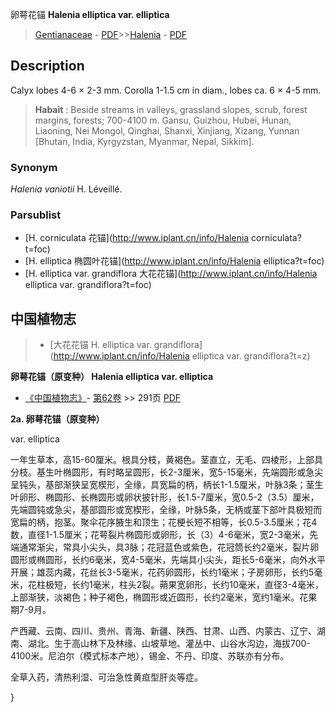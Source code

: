 卵萼花锚 **Halenia elliptica var. elliptica**

> [Gentianaceae](http://www.iplant.cn/info/Gentianaceae?t=foc) - [PDF](http://www.iplant.cn/foc/pdf/Gentianaceae.pdf)>>[Halenia](http://www.iplant.cn/info/Halenia?t=foc) - [PDF](http://www.iplant.cn/foc/pdf/Halenia.pdf)

## Description

Calyx lobes 4-6 × 2-3 mm. Corolla 1-1.5 cm in diam., lobes ca. 6 × 4-5 mm.

> **Habait** : 
> Beside streams in valleys, grassland slopes, scrub, forest margins, forests; 700-4100 m. Gansu, Guizhou, Hubei, Hunan, Liaoning, Nei Mongol, Qinghai, Shanxi, Xinjiang, Xizang, Yunnan [Bhutan, India, Kyrgyzstan, Myanmar, Nepal, Sikkim].

### Synonym
*Halenia vaniotii* H. Léveillé.

### Parsublist

* [H.  corniculata  花锚](http://www.iplant.cn/info/Halenia corniculata?t=foc)
* [H.  elliptica  椭圆叶花锚](http://www.iplant.cn/info/Halenia elliptica?t=foc)
* [H.  elliptica var. grandiflora  大花花锚](http://www.iplant.cn/info/Halenia elliptica var. grandiflora?t=foc)

## 中国植物志

> * [大花花锚  H.  elliptica var. grandiflora](http://www.iplant.cn/info/Halenia elliptica var. grandiflora?t=z)

**卵萼花锚（原变种） Halenia elliptica var. elliptica**

* [《中国植物志》](http://www.iplant.cn/frps)- [第62卷](http://www.iplant.cn/frps/vol/62) >> 291页 [PDF](http://www.iplant.cn/frps/pdf/62/291.pdf)

**2a. 卵萼花锚（原变种）**

var. elliptica

一年生草本，高15-60厘米。根具分枝，黄褐色。茎直立，无毛、四棱形，上部具分枝。基生叶椭圆形，有时略呈圆形，长2-3厘米，宽5-15毫米，先端圆形或急尖呈钝头，基部渐狭呈宽楔形，全缘，具宽扁的柄，柄长1-1.5厘米，叶脉3条；茎生叶卵形、椭圆形、长椭圆形或卵状披针形，长1.5-7厘米，宽0.5-2（3.5）厘米，先端圆钝或急尖，基部圆形或宽楔形，全缘，叶脉5条，无柄或茎下部叶具极短而宽扁的柄，抱茎。聚伞花序腋生和顶生；花梗长短不相等，长0.5-3.5厘米；花4数，直径1-1.5厘米；花萼裂片椭圆形或卵形，长（3）4-6毫米，宽2-3毫米，先端通常渐尖，常具小尖头，具3脉；花冠蓝色或紫色，花冠筒长约2毫米，裂片卵圆形或椭圆形，长约6毫米，宽4-5毫米，先端具小尖头，距长5-6毫米，向外水平开展；雄蕊内藏，花丝长3-5毫米，花药卵圆形，长约1毫米；子房卵形，长约5毫米，花柱极短，长约1毫米，柱头2裂。蒴果宽卵形，长约10毫米，直径3-4毫米，上部渐狭，淡褐色；种子褐色，椭圆形或近圆形，长约2毫米，宽约1毫米。花果期7-9月。

产西藏、云南、四川、贵州、青海、新疆、陕西、甘肃、山西、内蒙古、辽宁、湖南、湖北。生于高山林下及林缘、山坡草地、灌丛中、山谷水沟边，海拔700-4100米。尼泊尔（模式标本产地），锡金、不丹、印度、苏联亦有分布。

全草入药，清热利湿、可治急性黄疸型肝炎等症。

}